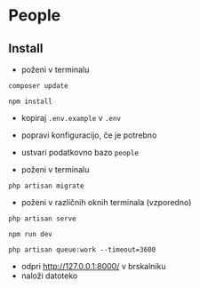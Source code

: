 # People

## Install

- poženi v terminalu

`composer update`

`npm install`

- kopiraj `.env.example` v `.env`

- popravi konfiguracijo, če je potrebno

- ustvari podatkovno bazo `people`

- poženi v terminalu

`php artisan migrate`

- poženi v različnih oknih terminala (vzporedno)

`php artisan serve`

`npm run dev`

`php artisan queue:work --timeout=3600`

- odpri http://127.0.0.1:8000/ v brskalniku
- naloži datoteko
